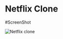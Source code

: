 # Netflix Clone

#ScreenShot



![Netflix clone](https://github.com/dhruvil-patel009/Html-Css-Projects/assets/85049831/4fb43372-a809-46ad-9bbe-6189e4485f50)
